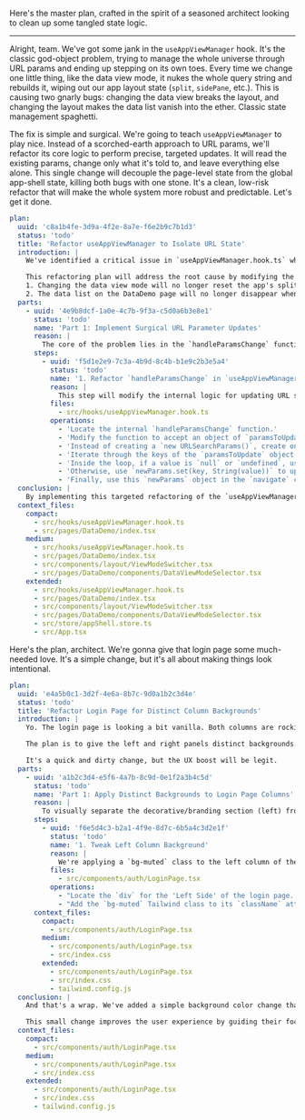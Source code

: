Here's the master plan, crafted in the spirit of a seasoned architect looking to clean up some tangled state logic.

***

Alright, team. We've got some jank in the `useAppViewManager` hook. It's the classic god-object problem, trying to manage the whole universe through URL params and ending up stepping on its own toes. Every time we change one little thing, like the data view mode, it nukes the whole query string and rebuilds it, wiping out our app layout state (`split`, `sidePane`, etc.). This is causing two gnarly bugs: changing the data view breaks the layout, and changing the layout makes the data list vanish into the ether. Classic state management spaghetti.

The fix is simple and surgical. We're going to teach `useAppViewManager` to play nice. Instead of a scorched-earth approach to URL params, we'll refactor its core logic to perform precise, targeted updates. It will read the existing params, change only what it's told to, and leave everything else alone. This single change will decouple the page-level state from the global app-shell state, killing both bugs with one stone. It's a clean, low-risk refactor that will make the whole system more robust and predictable. Let's get it done.

```yaml
plan:
  uuid: 'c8a1b4fe-3d9a-4f2e-8a7e-f6e2b9c7b1d3'
  status: 'todo'
  title: 'Refactor useAppViewManager to Isolate URL State'
  introduction: |
    We've identified a critical issue in `useAppViewManager.hook.ts` where the URL parameter manipulation is too aggressive. The current implementation rebuilds the entire search query string on any state change, which inadvertently resets unrelated parameters. This causes state conflicts between the global app layout (e.g., split view) and page-specific views (e.g., the DataDemo page's list/card/table mode).

    This refactoring plan will address the root cause by modifying the hook to perform surgical updates on URL search parameters. Instead of replacing the entire query string, it will now read the current parameters and only add, update, or remove the specific ones related to the action being performed. This will decouple the states, resolving two major bugs:
    1. Changing the data view mode will no longer reset the app's split-view or side-pane layout.
    2. The data list on the DataDemo page will no longer disappear when the global app layout is changed, as the page's view state will remain stable.
  parts:
    - uuid: '4e9b8dcf-1a0e-4c7b-9f3a-c5d0a6b3e8e1'
      status: 'todo'
      name: 'Part 1: Implement Surgical URL Parameter Updates'
      reason: |
        The core of the problem lies in the `handleParamsChange` function within the `useAppViewManager` hook. It currently overwrites all URL parameters, leading to unintended state resets. By refactoring this single function, we can ensure that different parts of the application state managed via the URL are independent and do not conflict with each other. This is a foundational fix for application stability.
      steps:
        - uuid: 'f5d1e2e9-7c3a-4b9d-8c4b-b1e9c2b3e5a4'
          status: 'todo'
          name: '1. Refactor `handleParamsChange` in `useAppViewManager.hook.ts`'
          reason: |
            This step will modify the internal logic for updating URL search parameters. The goal is to preserve existing, unrelated params when a view state changes. This will fix both reported bugs by preventing state "clobbering".
          files:
            - src/hooks/useAppViewManager.hook.ts
          operations:
            - 'Locate the internal `handleParamsChange` function.'
            - 'Modify the function to accept an object of `paramsToUpdate`.'
            - 'Instead of creating a `new URLSearchParams()`, create one from the current `location.search` to preserve existing parameters: `const newParams = new URLSearchParams(location.search);`.'
            - 'Iterate through the keys of the `paramsToUpdate` object.'
            - 'Inside the loop, if a value is `null` or `undefined`, use `newParams.delete(key)` to remove it from the query string.'
            - 'Otherwise, use `newParams.set(key, String(value))` to update or add the parameter.'
            - 'Finally, use this `newParams` object in the `navigate` call to update the URL.'
  conclusion: |
    By implementing this targeted refactoring of the `useAppViewManager` hook, we will have successfully decoupled the global application layout state from page-specific view states. This change enhances the predictability and stability of the UI, eliminating frustrating bugs where user actions in one part of the app have unintended consequences elsewhere. The codebase becomes more robust, and the user experience is significantly improved.
  context_files:
    compact:
      - src/hooks/useAppViewManager.hook.ts
      - src/pages/DataDemo/index.tsx
    medium:
      - src/hooks/useAppViewManager.hook.ts
      - src/pages/DataDemo/index.tsx
      - src/components/layout/ViewModeSwitcher.tsx
      - src/pages/DataDemo/components/DataViewModeSelector.tsx
    extended:
      - src/hooks/useAppViewManager.hook.ts
      - src/pages/DataDemo/index.tsx
      - src/components/layout/ViewModeSwitcher.tsx
      - src/pages/DataDemo/components/DataViewModeSelector.tsx
      - src/store/appShell.store.ts
      - src/App.tsx
```
Here's the plan, architect. We're gonna give that login page some much-needed love. It's a simple change, but it's all about making things look intentional.

```yaml
plan:
  uuid: 'e4a5b0c1-3d2f-4e6a-8b7c-9d0a1b2c3d4e'
  status: 'todo'
  title: 'Refactor Login Page for Distinct Column Backgrounds'
  introduction: |
    Yo. The login page is looking a bit vanilla. Both columns are rocking the same background, making it feel kinda flat. We're about to change that.

    The plan is to give the left and right panels distinct backgrounds. This is 101 for good visual hierarchy and it'll make the page actually look designed. We'll stick to the existing theme colors so it doesn't look out of place. The left panel, with all the cool animations, gets a `bg-muted` vibe. The right panel with the actual login form? It'll stay on `bg-background` to keep focus where it needs to be.

    It's a quick and dirty change, but the UX boost will be legit.
  parts:
    - uuid: 'a1b2c3d4-e5f6-4a7b-8c9d-0e1f2a3b4c5d'
      status: 'todo'
      name: 'Part 1: Apply Distinct Backgrounds to Login Page Columns'
      reason: |
        To visually separate the decorative/branding section (left) from the interactive form section (right) on the login page. This enhances the user's focus on the login form and improves the overall aesthetic of the page. It's a low-effort, high-impact tweak.
      steps:
        - uuid: 'f6e5d4c3-b2a1-4f9e-8d7c-6b5a4c3d2e1f'
          status: 'todo'
          name: '1. Tweak Left Column Background'
          reason: |
            We're applying a `bg-muted` class to the left column of the login page. This is where all the eye-candy lives, so giving it a slightly different background will make the form on the right pop. Simple, effective.
          files:
            - src/components/auth/LoginPage.tsx
          operations:
            - "Locate the `div` for the 'Left Side' of the login page. It's the one with all the cool effects components."
            - "Add the `bg-muted` Tailwind class to its `className` attribute. This will pull the muted background color from our theme, ensuring it works in both light and dark modes."
      context_files:
        compact:
          - src/components/auth/LoginPage.tsx
        medium:
          - src/components/auth/LoginPage.tsx
          - src/index.css
        extended:
          - src/components/auth/LoginPage.tsx
          - src/index.css
          - tailwind.config.js
  conclusion: |
    And that's a wrap. We've added a simple background color change that creates a clear visual distinction on the login page. The form now stands out more, and the whole page feels more structured and less monolithic.

    This small change improves the user experience by guiding their focus and makes the initial entry point to the app look more polished. Proof that sometimes the simplest hacks have the biggest impact.
  context_files:
    compact:
      - src/components/auth/LoginPage.tsx
    medium:
      - src/components/auth/LoginPage.tsx
      - src/index.css
    extended:
      - src/components/auth/LoginPage.tsx
      - src/index.css
      - tailwind.config.js
```
